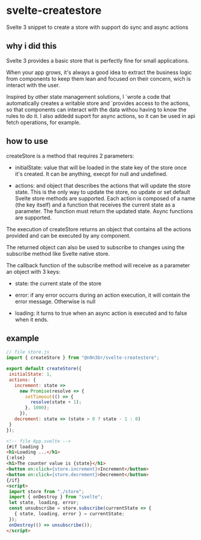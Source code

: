 # svelte-createstore
Svelte 3 snippet to create a store with support do sync and async actions

## why i did this

Svelte 3 provides a basic store that is perfectly fine for small applications.

When your app grows, it's always a good idea to extract the business logic from components to keep them lean and focused on their concern, wich is interact with the user.

Inspired by other state management solutions, I ´wrote a code that automatically creates a writable store and ´provides access to the actions, so that components can interact with the data withou having to know the rules to do it. 
I also addedd suport for async actions, so it can be used in api fetch operations, for example.


## how to use

createStore is a method that requires 2 parameters:

  * initialState: value that will be loaded in the state key of the store once it's created. It can be anything, execpt for null and undefined.
  
  * actions: and object that describes the actions that will update the store state. This is the only way to update the store, no update or set default Svelte store methods are supported. Each action is composed of a name (the key itself) and a function that receives the current state as a parameter. The function must return the updated state. Async functions are supported.

The execution of createStore returns an object that contains all the actions provided and can be executed by any component.

The returned object can also be used to subscribe to changes using the subscribe method like Svelte native store. 

The callback function of the subscribe method will receive as a parameter an object with 3 keys:

  * state: the current state of the store
    
  * error: if any error occurrs during an action execution, it will contain the error message. Otherwise is null
    
  * loading: it turns to true when an async action is executed and to false when it ends.
  
 ## example
 
 ```javascript
 // file store.js
 import { createStore } from "@n0n3br/svelte-createstore";

export default createStore({
  initialState: 1,
  actions: {
    increment: state =>
      new Promise(resolve => {
        setTimeout(() => {
          resolve(state + 1);
        }, 1000);
      }),
    decrement: state => (state > 0 ? state - 1 : 0)
  }
});
 
```
 ```html
 <!-- file App.svelte -->
 {#if loading }
 <h1>Loading ...</h1>
 {:else}
 <h1>The counter value is {state}</h1>
 <button on:click={store.increment}>Increment</button>
 <button on:click={store.decrement}>Decrement</button>
 {/if}
<script>
  import store from "./store";
  import { onDestroy } from "svelte";
  let state, loading, error;
  const unsubscribe = store.subscribe(currentState => {
    { state, loading, error } = currentState;
  });
  onDestroy(() => unsubscribe());
</script>


